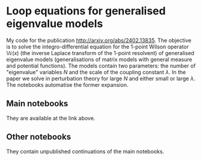 # Loop equations for generalised eigenvalue models

My code for the publication http://arxiv.org/abs/2402.13835.
The objective is to solve the integro-differential equation for the 1-point Wilson operator $\mathbb{W}(x)$ (the inverse Laplace transform of the 1-point resolvent) of generalised eigenvalue models (generalisations of matrix models with general measure and potential functions). The models contain two parameters: the number of "eigenvalue" variables $N$ and the scale of the coupling constant $\lambda$. In the paper we solve in perturbation theory for large $N$ and either small or large $\lambda$. The notebooks automatise the former expansion.

## Main notebooks
They are available at the link above.

## Other notebooks
They contain unpublished continuations of the main notebooks.

